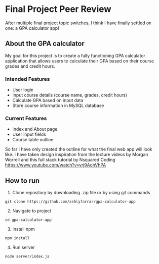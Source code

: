 # Final Project Peer Review
After multiple final project topic switches, I think I have finally settled on one: a GPA calculator app!

## About the GPA calculator
My goal for this project is to create a fully functioning GPA calculator application that allows users to calculate their GPA based on their course grades and credit hours. 

### Intended Features
- User login
- Input course details (course name, grades, credit hours)
- Calculate GPA based on input data
- Store course information in MySQL database

### Current Features
- Index and About page
- User input fields
- Course table outline

So far I have only created the outline for what the final web app will look like. I have taken design inspiration from the lecture videos by Morgan Worrell and this full stack tutorial by Nsquared Coding https://www.youtube.com/watch?v=vrj9AohVhPA

## How to run 
1. Clone repository by downloading .zip file or by using git commands
```
git clone https://github.com/ashlyfarrar/gpa-calculator-app
```
2. Navigate to project
```
cd gpa-calculator-app
```
3. Install npm
```
npm install
```
4. Run server
```
node server/index.js
```
